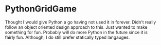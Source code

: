 # PythonGridGame

Thought I would give Python a go having not used it in forever. Didn't really follow an object oriented design approach to this. Just wanted to make something 
for fun. Probably will do more Python in the future since it is fairly fun. Although, I do still prefer statically typed langauges. 
